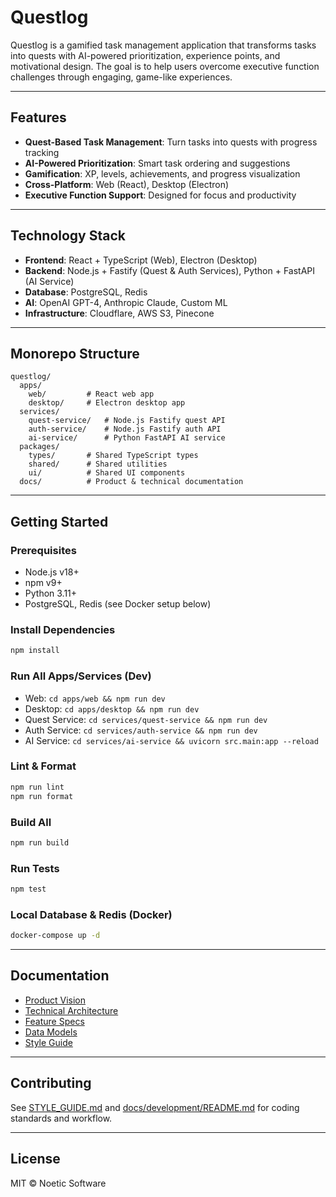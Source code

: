 # Questlog

Questlog is a gamified task management application that transforms tasks into quests with AI-powered prioritization, experience points, and motivational design. The goal is to help users overcome executive function challenges through engaging, game-like experiences.

---

## Features
- **Quest-Based Task Management**: Turn tasks into quests with progress tracking
- **AI-Powered Prioritization**: Smart task ordering and suggestions
- **Gamification**: XP, levels, achievements, and progress visualization
- **Cross-Platform**: Web (React), Desktop (Electron)
- **Executive Function Support**: Designed for focus and productivity

---

## Technology Stack
- **Frontend**: React + TypeScript (Web), Electron (Desktop)
- **Backend**: Node.js + Fastify (Quest & Auth Services), Python + FastAPI (AI Service)
- **Database**: PostgreSQL, Redis
- **AI**: OpenAI GPT-4, Anthropic Claude, Custom ML
- **Infrastructure**: Cloudflare, AWS S3, Pinecone

---

## Monorepo Structure
```
questlog/
  apps/
    web/         # React web app
    desktop/     # Electron desktop app
  services/
    quest-service/   # Node.js Fastify quest API
    auth-service/    # Node.js Fastify auth API
    ai-service/      # Python FastAPI AI service
  packages/
    types/       # Shared TypeScript types
    shared/      # Shared utilities
    ui/          # Shared UI components
  docs/          # Product & technical documentation
```

---

## Getting Started

### Prerequisites
- Node.js v18+
- npm v9+
- Python 3.11+
- PostgreSQL, Redis (see Docker setup below)

### Install Dependencies
```sh
npm install
```

### Run All Apps/Services (Dev)
- Web: `cd apps/web && npm run dev`
- Desktop: `cd apps/desktop && npm run dev`
- Quest Service: `cd services/quest-service && npm run dev`
- Auth Service: `cd services/auth-service && npm run dev`
- AI Service: `cd services/ai-service && uvicorn src.main:app --reload`

### Lint & Format
```sh
npm run lint
npm run format
```

### Build All
```sh
npm run build
```

### Run Tests
```sh
npm test
```

### Local Database & Redis (Docker)
```sh
docker-compose up -d
```

---

## Documentation
- [Product Vision](docs/product/vision.md)
- [Technical Architecture](docs/architecture/overview.md)
- [Feature Specs](docs/features/README.md)
- [Data Models](docs/data/models.md)
- [Style Guide](STYLE_GUIDE.md)

---

## Contributing
See [STYLE_GUIDE.md](STYLE_GUIDE.md) and [docs/development/README.md](docs/development/README.md) for coding standards and workflow.

---

## License
MIT © Noetic Software
